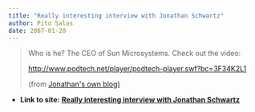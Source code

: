 ```yaml
---
title: "Really interesting interview with Jonathan Schwartz"
author: Pito Salas
date: 2007-01-20
---
```



>
> Who is he? The CEO of Sun Microsystems. Check out the video:
>
> <http://www.podtech.net/player/podtech-player.swf?bc=3F34K2L1>
>
> (from [Jonathan's own
> blog)](<http://blogs.sun.com/jonathan/entry/good_bad_and_brave>)


* **Link to site:** **[Really interesting interview with Jonathan Schwartz](None)**
